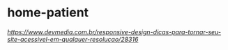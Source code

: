 # home-patient

###### https://www.devmedia.com.br/responsive-design-dicas-para-tornar-seu-site-acessivel-em-qualquer-resolucao/28316
